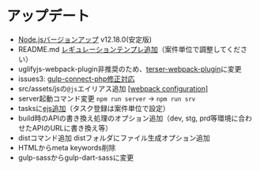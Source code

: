 
# アップデート
- <a href="https://nodejs.org/ja/">Node.jsバージョンアップ</a> v12.18.0(安定版)
- README.md <a href="https://github.com/1-10/web-starter-kit/tree/v2020#%E3%83%AC%E3%82%AE%E3%83%A5%E3%83%AC%E3%83%BC%E3%82%B7%E3%83%A7%E3%83%B3">レギュレーションテンプレ追加</a>（案件単位で調整してください）
- uglifyjs-webpack-plugin非推奨のため、<a href="https://webpack.js.org/plugins/terser-webpack-plugin/">terser-webpack-plugin</a>に変更
- issues3: <a href="https://github.com/1-10/web-starter-kit/issues/3">gulp-connect-php修正対応</a>
- src/assets/jsの`@js`エイリアス追加 <a href="https://webpack.js.org/configuration/resolve/#resolvealias">[webpack configuration]</a>
- server起動コマンド変更 `npm run server` → `npm run srv`
- tasksに<a href="https://github.com/1-10/web-starter-kit/blob/v2020/gulpfile.babel.js/tasks/ejs.js">ejs追加</a>（タスク登録は案件単位で設定）
- build時のAPIの書き換え処理のオプション追加（dev, stg, prd等環境に合わせたAPIのURLに書き換え等）
- distコマンド追加 distフォルダにファイル生成オプション追加
- HTMLからmeta keywords削除
- gulp-sassからgulp-dart-sassに変更

